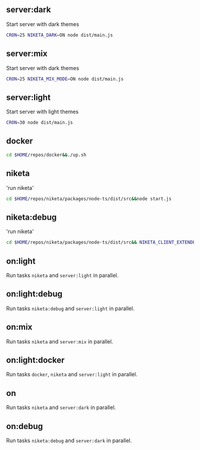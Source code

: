 ## server:dark

Start server with dark themes

```bash
CRON=25 NIKETA_DARK=ON node dist/main.js
```

## server:mix

Start server with dark themes

```bash
CRON=25 NIKETA_MIX_MODE=ON node dist/main.js
```

## server:light

Start server with light themes

```bash
CRON=30 node dist/main.js
```

## docker

```bash
cd $HOME/repos/docker&&./up.sh
```

## niketa

'run niketa'

```bash
cd $HOME/repos/niketa/packages/node-ts/dist/src&&node start.js
```

## niketa:debug

'run niketa'

```bash
cd $HOME/repos/niketa/packages/node-ts/dist/src&& NIKETA_CLIENT_EXTENDED_LOG=ON node start.js
```

## on:light

Run tasks `niketa` and `server:light` in parallel.

## on:light:debug

Run tasks `niketa:debug` and `server:light` in parallel.

## on:mix

Run tasks `niketa` and `server:mix` in parallel.

## on:light:docker

Run tasks `docker`, `niketa` and `server:light` in parallel.

## on

Run tasks `niketa` and `server:dark` in parallel.

## on:debug

Run tasks `niketa:debug` and `server:dark` in parallel.
